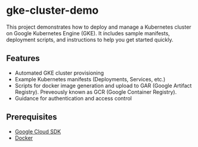 # gke-cluster-demo
  
This project demonstrates how to deploy and manage a Kubernetes cluster on Google Kubernetes Engine (GKE). It includes sample manifests, deployment scripts, and instructions to help you get started quickly.

## Features

- Automated GKE cluster provisioning
- Example Kubernetes manifests (Deployments, Services, etc.)
- Scripts for docker image generation and upload to GAR (Google Artifact Registry). Preveously known as GCR (Google Container Registry).
- Guidance for authentication and access control

## Prerequisites

- [Google Cloud SDK](https://cloud.google.com/sdk/docs/install)
- [Docker](https://docs.docker.com/engine/install/)